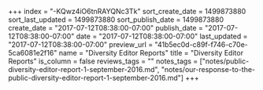 +++
index = "-KQwz4iO6tnRAYQNc3Tk"
sort_create_date = 1499873880
sort_last_updated = 1499873880
sort_publish_date = 1499873880
create_date = "2017-07-12T08:38:00-07:00"
publish_date = "2017-07-12T08:38:00-07:00"
date = "2017-07-12T08:38:00-07:00"
last_updated = "2017-07-12T08:38:00-07:00"
preview_url = "41b5ec0d-c89f-f746-c70e-5ca6081e2f16"
name = "Diversity Editor Reports"
title = "Diversity Editor Reports"
is_column = false
reviews_tags = ""
notes_tags = ["notes/public-diversity-editor-report-1-september-2016.md", "notes/our-response-to-the-public-diversity-editor-report-1-september-2016.md"]
+++

